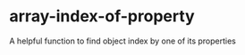 array-index-of-property
=======================

A helpful function to find object index by one of its properties
